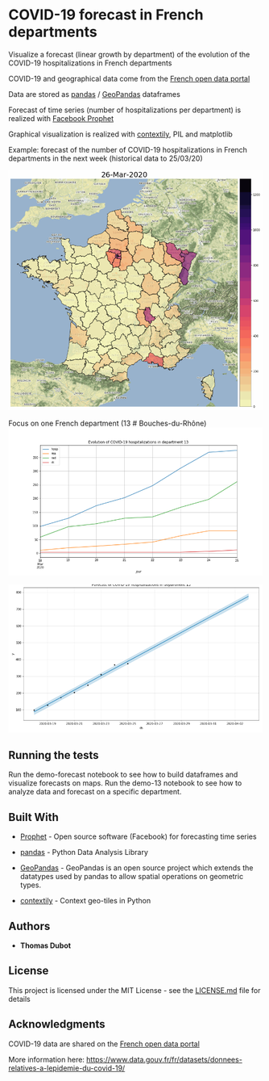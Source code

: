 # COVID-19 forecast in French departments

Visualize a forecast (linear growth by department) of the evolution of the COVID-19 hospitalizations in French departments

COVID-19 and geographical data come from the [French open data portal](https://www.data.gouv.fr/fr/)

Data are stored as [pandas](https://pandas.pydata.org/) / [GeoPandas](http://geopandas.org/) dataframes

Forecast of time series (number of hospitalizations per department) is realized with [Facebook Prophet](https://facebook.github.io/prophet/)

Graphical visualization is realized with [contextily](https://github.com/darribas/contextily), PIL and matplotlib




Example: forecast of the number of COVID-19 hospitalizations in French departments in the next week (historical data to 25/03/20)

![covid](forecastcovid.gif)


Focus on one French department (13 # Bouches-du-Rhône)
![historical](13_historical.png)

![forecast](13_forecast.png)



## Running the tests

Run the demo-forecast notebook to see how to build dataframes and visualize forecasts on maps. Run the demo-13 notebook to see how to analyze data and forecast on a specific department.

## Built With

* [Prophet](https://facebook.github.io/prophet/) - Open source software (Facebook) for forecasting time series

* [pandas](https://pandas.pydata.org/) - Python Data Analysis Library

* [GeoPandas](http://geopandas.org/) - GeoPandas is an open source project which extends the datatypes used by pandas to allow spatial operations on geometric types. 

* [contextily](https://github.com/darribas/contextily) - Context geo-tiles in Python


## Authors

* **Thomas Dubot** 

## License

This project is licensed under the MIT License - see the [LICENSE.md](LICENSE.md) file for details


## Acknowledgments

COVID-19 data are shared on the [French open data portal](https://www.data.gouv.fr/fr/)

More information here: https://www.data.gouv.fr/fr/datasets/donnees-relatives-a-lepidemie-du-covid-19/
